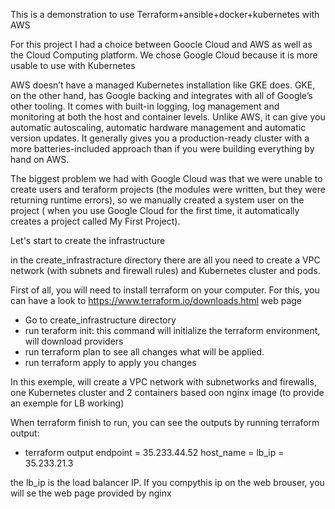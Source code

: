 This is a demonstration to use Terraform+ansible+docker+kubernetes with AWS

For this project I had a choice between Goocle Cloud and AWS as well as the Cloud Computing platform. We chose Google Cloud because it is more usable to use with Kubernetes

AWS doesn’t have a managed Kubernetes installation like GKE does. GKE, on the other hand, has Google backing and integrates with all of Google’s other tooling. It comes with built-in logging, log management and monitoring at both the host and container levels. Unlike AWS, it can give you automatic autoscaling, automatic hardware management and automatic version updates. It generally gives you a production-ready cluster with a more batteries-included approach than if you were building everything by hand on AWS.

The biggest problem we had with Google Cloud was that we were unable to create users and teraform projects (the modules were written, but they were returning runtime errors), so we manually created a system user on the project ( when you use Google Cloud for the first time, it automatically creates a project called My First Project).

Let's start to create the infrastructure

in the create_infrastracture directory there are all you need to create a VPC network (with subnets and firewall rules) and Kubernetes cluster and pods.

First of all, you will need to install terraform on your computer. For this, you can have a look to https://www.terraform.io/downloads.html web page

- Go to create_infrastructure directory
- run teraform init: this command will initialize the terraform environment, will download providers
- run terraform plan to see all changes what will be applied.
- run terraform apply to apply you changes

In this exemple, will create a VPC network with subnetworks and firewalls, one Kubernetes cluster and 2 containers based oon nginx image (to provide an exemple for LB working)

When terraform finish to run, you can see the outputs by running terraform output:

- terraform output
endpoint = 35.233.44.52
host_name = 
lb_ip = 35.233.21.3

the lb_ip is the load balancer IP. If you compythis ip on the web brouser, you will se the web page provided by nginx